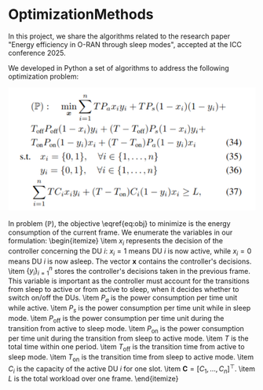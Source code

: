 # OptimizationMethods
In this project, we share the algorithms related to the research paper "Energy efficiency in O-RAN through sleep modes", accepted at the ICC conference 2025.


We developed in Python a set of algorithms to address the following optimization problem:

![Equation](problemOpti.png)

In problem $(\mathbb P)$, the objective \eqref{eq:obj} to minimize is the energy consumption of the current frame.
We enumerate the variables in our formulation:
\begin{itemize}
    \item $x_i$ represents the decision of the controller concerning the DU $i$: $x_i=1$ means DU $i$ is now active, while $x_i=0$ means DU $i$ is now asleep. The vector $\bm x$ contains the controller's decisions.
    \item $\{y_i\}_{i=1}^n$ stores the controller's decisions taken in the previous frame. This variable is important as the controller must account for the transitions from sleep to active or from active to sleep, when it decides whether to switch on/off the DUs.
    \item $P_a$ is the power consumption per time unit while active.
    \item $P_s$ is the power consumption per time unit while in sleep mode.
    \item $P_{\text{off}}$ is the power consumption per time unit during the transition from active to sleep mode.
    \item $P_{\text{on}}$ is the power consumption per time unit during the transition from sleep to active mode.
    \item $T$ is the total time within one period.
    \item $T_{\text{off}}$ is the transition time from active to sleep mode.
    \item $T_{\text{on}}$ is the transition time from sleep to active mode.
    \item $C_i$ is the capacity of the active DU $i$ for one slot.
    \item $\bm C = [C_1,\ldots,C_n]^\top$.
    \item $L$ is the total workload over one frame.
\end{itemize}
